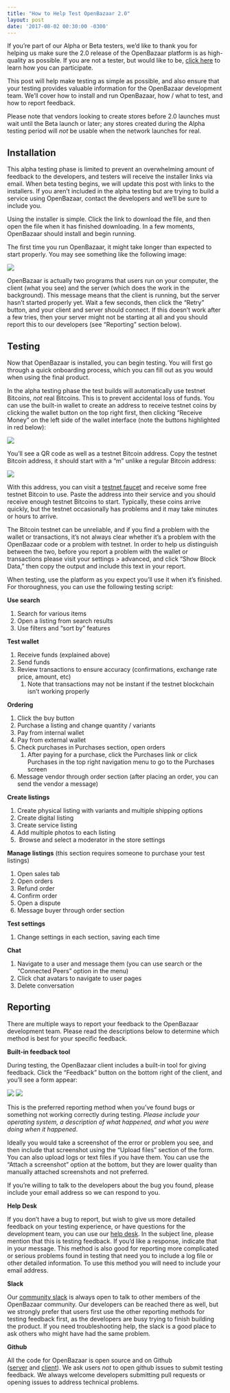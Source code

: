 ```yaml
---
title: "How to Help Test OpenBazaar 2.0" 
layout: post
date: '2017-08-02 00:30:00 -0300'
---
```

        
If you’re part of our Alpha or Beta testers, we’d like to thank you for helping us make sure the 2.0 release of the OpenBazaar platform is as high-quality as possible. If you are not a tester, but would like to be, [click here](http://eepurl.com/cVMYPz) to learn how you can participate.

This post will help make testing as simple as possible, and also ensure that your testing provides valuable information for the OpenBazaar development team. We’ll cover how to install and run OpenBazaar, how / what to test, and how to report feedback.

Please note that vendors looking to create stores before 2.0 launches must wait until the Beta launch or later; any stores created during the Alpha testing period will _not_ be usable when the network launches for real.

Installation
------------

This alpha testing phase is limited to prevent an overwhelming amount of feedback to the developers, and testers will receive the installer links via email. When beta testing begins, we will update this post with links to the installers. If you aren’t included in the alpha testing but are trying to build a service using OpenBazaar, contact the developers and we’ll be sure to include you.

Using the installer is simple. Click the link to download the file, and then open the file when it has finished downloading. In a few moments, OpenBazaar should install and begin running.

The first time you run OpenBazaar, it might take longer than expected to start properly. You may see something like the following image:

![](OpenBazaar-2.0-Testing-Setup-Error-1024x605.png)

OpenBazaar is actually two programs that users run on your computer, the client (what you see) and the server (which does the work in the background). This message means that the client is running, but the server hasn’t started properly yet. Wait a few seconds, then click the “Retry” button, and your client and server should connect. If this doesn’t work after a few tries, then your server might not be starting at all and you should report this to our developers (see “Reporting” section below).

Testing
-------

Now that OpenBazaar is installed, you can begin testing. You will first go through a quick onboarding process, which you can fill out as you would when using the final product.

In the alpha testing phase the test builds will automatically use testnet Bitcoins, _not_ real Bitcoins. This is to prevent accidental loss of funds. You can use the built-in wallet to create an address to receive testnet coins by clicking the wallet button on the top right first, then clicking “Receive Money” on the left side of the wallet interface (note the buttons highlighted in red below):

![](OpenBazaar-2.0-Test-Wallet-Receive-Money-1024x581.png)

You’ll see a QR code as well as a testnet Bitcoin address. Copy the testnet Bitcoin address, it should start with a “m” unlike a regular Bitcoin address:

![](OpenBazaar-2.0-Test-Wallet-Copy-Address.png)

With this address, you can visit a [testnet faucet](https://testnet.manu.backend.hamburg/faucet) and receive some free testnet Bitcoin to use. Paste the address into their service and you should receive enough testnet Bitcoins to start. Typically, these coins arrive quickly, but the testnet occasionally has problems and it may take minutes or hours to arrive.

The Bitcoin testnet can be unreliable, and if you find a problem with the wallet or transactions, it’s not always clear whether it’s a problem with the OpenBazaar code or a problem with testnet. In order to help us distinguish between the two, before you report a problem with the wallet or transactions please visit your settings > advanced, and click “Show Block Data,” then copy the output and include this text in your report.

When testing, use the platform as you expect you’ll use it when it’s finished. For thoroughness, you can use the following testing script:

**Use search**

1.  Search for various items
2.  Open a listing from search results
3.  Use filters and “sort by” features

**Test wallet**

1.  Receive funds (explained above)
2.  Send funds
3.  Review transactions to ensure accuracy (confirmations, exchange rate price, amount, etc)
    1.  Note that transactions may not be instant if the testnet blockchain isn’t working properly

**Ordering**

1.  Click the buy button
2.  Purchase a listing and change quantity / variants
3.  Pay from internal wallet
4.  Pay from external wallet
5.  Check purchases in Purchases section, open orders
    1.  After paying for a purchase, click the Purchases link or click Purchases in the top right navigation menu to go to the Purchases screen
6.  Message vendor through order section (after placing an order, you can send the vendor a message)

**Create listings**

1.  Create physical listing with variants and multiple shipping options
2.  Create digital listing
3.  Create service listing
4.  Add multiple photos to each listing
5.   Browse and select a moderator in the store settings

**Manage listings** (this section requires someone to purchase your test listings)

1.  Open sales tab
2.  Open orders
3.  Refund order
4.  Confirm order
5.  Open a dispute
6.  Message buyer through order section

**Test settings**

1.  Change settings in each section, saving each time

**Chat**

1.  Navigate to a user and message them (you can use search or the “Connected Peers” option in the menu)
2.  Click chat avatars to navigate to user pages
3.  Delete conversation

Reporting
---------

There are multiple ways to report your feedback to the OpenBazaar development team. Please read the descriptions below to determine which method is best for your specific feedback.

**Built-in feedback tool**

During testing, the OpenBazaar client includes a built-in tool for giving feedback. Click the “Feedback” button on the bottom right of the client, and you’ll see a form appear:

![](OpenBazaar-2.0-Testing-Feedback-Form.png) ![](https://www.openbazaar.org/wp-content/uploads/2017/08/OpenBazaar-2.0-Testing-Feedback-Form.png)

This is the preferred reporting method when you’ve found bugs or something not working correctly during testing. _Please include your operating system, a description of what happened, and what you were doing when it happened_.

Ideally you would take a screenshot of the error or problem you see, and then include that screenshot using the “Upload files” section of the form. You can also upload logs or text files if you have them. You can use the “Attach a screenshot” option at the bottom, but they are lower quality than manually attached screenshots and not preferred.

If you’re willing to talk to the developers about the bug you found, please include your email address so we can respond to you.

**Help Desk**

If you don’t have a bug to report, but wish to give us more detailed feedback on your testing experience, or have questions for the development team, you can use our [help desk](https://openbazaar.zendesk.com/hc/en-us/requests/new). In the subject line, please mention that this is testing feedback. If you’d like a response, indicate that in your message. This method is also good for reporting more complicated or serious problems found in testing that need you to include a log file or other detailed information. To use this method you will need to include your email address.

**Slack**

Our [community slack](http://slack.openbazaar.org/) is always open to talk to other members of the OpenBazaar community. Our developers can be reached there as well, but we strongly prefer that users first use the other reporting methods for testing feedback first, as the developers are busy trying to finish building the product. If you need troubleshooting help, the slack is a good place to ask others who might have had the same problem.

**Github**

All the code for OpenBazaar is open source and on Github ([server](https://github.com/OpenBazaar/openbazaar-go) and [client](https://github.com/OpenBazaar/openbazaar-desktop)). We ask users _not_ to open github issues to submit testing feedback. We always welcome developers submitting pull requests or opening issues to address technical problems.